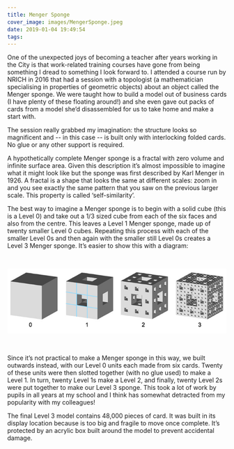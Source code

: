 ```yaml
---
title: Menger Sponge
cover_image: images/MengerSponge.jpeg
date: 2019-01-04 19:49:54
tags:
---
```

One of the unexpected joys of becoming a teacher after years working in the City is that work-related training courses have gone from being something I dread to something I look forward to.  I attended a course run by NRICH in 2016 that had a session with a topologist (a mathematician specialising in properties of geometric objects) about an object called the Menger sponge.  We were taught how to build a model out of business cards (I have plenty of these floating around!) and she even gave out packs of cards from a model she’d disassembled for us to take home and make a start with.

The session really grabbed my imagination: the structure looks so magnificent and -- in this case -- is built only with interlocking folded cards.  No glue or any other support is required.

A hypothetically complete Menger sponge is a fractal with zero volume and infinite surface area.  Given this description it’s almost impossible to imagine what it might look like but the sponge was first described by Karl Menger in 1926.  A fractal is a shape that looks the same at different scales: zoom in and you see exactly the same pattern that you saw on the previous larger scale.  This property is called ‘self-similarity’.

The best way to imagine a Menger sponge is to begin with a solid cube (this is a Level 0) and take out a 1/3 sized cube from each of the six faces and also from the centre.  This leaves a Level 1 Menger sponge, made up of twenty smaller Level 0 cubes.  Repeating this process with each of the smaller Level 0s and then again with the smaller still Level 0s creates a Level 3 Menger sponge.  It’s easier to show this with a diagram:

<br>

![Menger Sponge Diagram](/images/menger_0123_diagram.jpeg)

<br>

Since it’s not practical to make a Menger sponge in this way, we built outwards instead, with our Level 0 units each made from six cards.  Twenty of these units were then slotted together (with no glue used) to make a Level 1.  In turn, twenty Level 1s make a Level 2, and finally, twenty Level 2s were put together to make our Level 3 sponge.  This took a lot of work by pupils in all years at my school and I think has somewhat detracted from my popularity with my colleagues!

The final Level 3 model contains 48,000 pieces of card.  It was built in its display location because is too big and fragile to move once complete.  It’s protected by an acrylic box built around the model to prevent accidental damage.

<!-- <br> Leaving until I can work out how to change the size of the image

![Menger Sponge in case](/images/menger_2.jpeg)

<br>

-->

<!-- The volume and surface area of a Menger sponge have fascinating properties as the level of the sponge increases.  See the following link for a description of the maths that gives expressions for both of these: (google sites link provided)

If you’re interested in building a Menger sponge of your own, please see the following video clip that shows how to fold and assemble a 6 card Level 0 unit on which the whole model is based: (link to video)
-->
